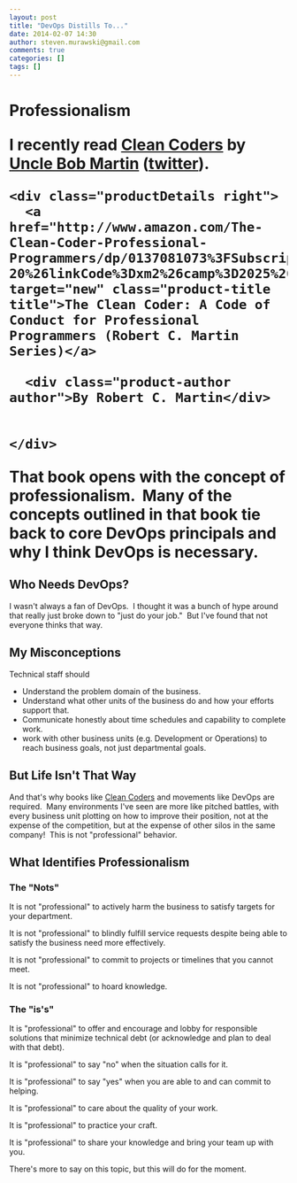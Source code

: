 ```yaml
---
layout: post
title: "DevOps Distills To..."
date: 2014-02-07 14:30
author: steven.murawski@gmail.com
comments: true
categories: []
tags: []
---
```

<h1 id="yui_3_10_1_1_1391784710853_36518">Professionalism

<p id="yui_3_10_1_1_1391784710853_36170">I recently read <a data-cke-saved-href="http://www.amazon.com/The-Clean-Coder-Professional-Programmers/dp/0137081073/ref=sr_1_1?ie=UTF8&amp;qid=1391728116&amp;sr=8-1&amp;keywords=clean+coders" href="http://www.amazon.com/The-Clean-Coder-Professional-Programmers/dp/0137081073/ref=sr_1_1?ie=UTF8&amp;qid=1391728116&amp;sr=8-1&amp;keywords=clean+coders" target="_blank">Clean Coders</a>&nbsp;by <a data-cke-saved-href="http://blog.8thlight.com/" href="http://blog.8thlight.com/" target="_blank">Uncle Bob Martin</a>&nbsp;(<a data-cke-saved-href="http://twitter.com/unclebobmartin" href="http://twitter.com/unclebobmartin" target="_blank">twitter</a>). &nbsp;<br>


  <div class="product-block" class="clear">

    

    <div class="productDetails right">
      <a href="http://www.amazon.com/The-Clean-Coder-Professional-Programmers/dp/0137081073%3FSubscriptionId%3D0ENGV10E9K9QDNSJ5C82%26tag%3Dinvestipendin-20%26linkCode%3Dxm2%26camp%3D2025%26creative%3D165953%26creativeASIN%3D0137081073" target="new" class="product-title title">The Clean Coder: A Code of Conduct for Professional Programmers (Robert C. Martin Series)</a>
      
      <div class="product-author author">By Robert C. Martin</div>
      

    </div>

  </div>



That book opens with the concept of professionalism. &nbsp;Many of the concepts outlined in that book tie back to core DevOps principals and why I think DevOps is necessary.


## Who Needs DevOps?



I wasn't always a fan of DevOps. &nbsp;I thought it was a bunch of hype around that really just broke down to "just do your job." &nbsp;But I've found that not everyone thinks that way.


## My Misconceptions



Technical staff should


*   Understand the problem domain of the business.
*   Understand what other units of the business do and how your efforts support that.
*   Communicate honestly about time schedules and capability to complete work.
*   work with other business units (e.g. Development or Operations) to reach business goals, not just departmental goals.

## But Life Isn't That Way



And that's why books like [Clean Coders](http://www.amazon.com/The-Clean-Coder-Professional-Programmers/dp/0137081073/ref=sr_1_1?ie=UTF8&amp;qid=1391728116&amp;sr=8-1&amp;keywords=clean+coders)&nbsp;and movements like DevOps are required. &nbsp;Many environments I've seen are more like pitched battles, with every business unit plotting on how to improve their position, not at the expense of the competition, but at the expense of other silos in the same company! &nbsp;This is not "professional" behavior.


## What Identifies Professionalism



### The "Nots"



It is not "professional" to actively harm the business to satisfy targets for your department. &nbsp;


It is not "professional" to blindly fulfill service requests despite being able to satisfy the business need more effectively. &nbsp;


It is not "professional" to commit to projects or timelines that you cannot meet.


It is not "professional" to hoard knowledge.


### The "is's"



It is "professional" to offer and encourage and lobby for responsible solutions that minimize technical debt (or acknowledge and plan to deal with that debt).


It is "professional" to say "no" when the situation calls for it.


It is "professional" to say "yes"&nbsp;when you are able to and can commit to helping.


It is "professional" to care about the quality of your work.


It is "professional" to practice your craft.


It is "professional" to share your knowledge and bring your team up with you.


There's more to say on this topic, but this will do for the moment.

